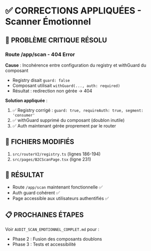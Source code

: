 # ✅ CORRECTIONS APPLIQUÉES - Scanner Émotionnel

## 🔴 PROBLÈME CRITIQUE RÉSOLU

### Route /app/scan - 404 Error

**Cause** : Incohérence entre configuration du registry et withGuard du composant
- Registry disait `guard: false` 
- Composant utilisait `withGuard(..., auth: required)`
- Résultat : redirection non gérée → 404

**Solution appliquée** :
1. ✅ Registry corrigé : `guard: true, requireAuth: true, segment: 'consumer'`
2. ✅ withGuard supprimé du composant (doublon inutile)
3. ✅ Auth maintenant gérée proprement par le router

## 📝 FICHIERS MODIFIÉS

1. `src/routerV2/registry.ts` (lignes 186-194)
2. `src/pages/B2CScanPage.tsx` (ligne 231)

## 🎯 RÉSULTAT

- Route `/app/scan` maintenant fonctionnelle ✅
- Auth guard cohérent ✅
- Page accessible aux utilisateurs authentifiés ✅

## 📋 PROCHAINES ÉTAPES

Voir `AUDIT_SCAN_EMOTIONNEL_COMPLET.md` pour :
- Phase 2 : Fusion des composants doublons
- Phase 3 : Tests et accessibilité
